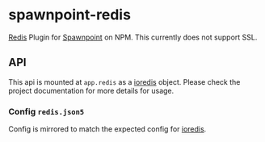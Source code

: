 # spawnpoint-redis
[Redis](http://rethinkdb.com/) Plugin for [Spawnpoint](https://github.com/nodecraft/spawnpoint) on NPM. This currently does not support SSL.

## API
This api is mounted at `app.redis` as a [ioredis](https://github.com/luin/ioredis) object. Please check the project documentation for more details for usage.

### Config `redis.json5`
Config is mirrored to match the expected config for [ioredis](https://github.com/luin/ioredis/blob/master/API.md#new-redisport-host-options).